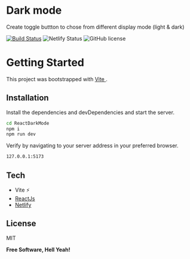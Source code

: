 # Dark mode
Create toggle buttton to chose from different display mode (light & dark)

[![Build Status](https://travis-ci.org/joemccann/dillinger.svg?branch=master)](https://travis-ci.org/joemccann/dillinger) ![Netlify Status](https://api.netlify.com/api/v1/badges/2cfc19a8-1216-4070-bbb4-4a1c38b57132/deploy-status) ![GitHub license](https://img.shields.io/badge/license-MIT-blue.svg)


# Getting Started 

This project was bootstrapped with [Vite ](https://vitejs.dev/).
## Installation

Install the dependencies and devDependencies and start the server.

```sh
cd ReactDarkMode
npm i 
npm run dev
```
Verify by navigating to your server address in
your preferred browser.

```sh
127.0.0.1:5173
```
## Tech
- Vite ⚡
- [ReactJs](https://reactjs.org/)
- [Netlify](https://www.netlify.com/)

## License

MIT

**Free Software, Hell Yeah!**


